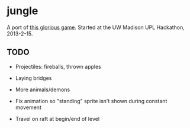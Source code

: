 jungle
======

A port of [this glorious game](http://en.wikipedia.org/wiki/Spelling_Jungle).
Started at the UW Madison UPL Hackathon, 2013-2-15.

TODO
----

* Projectiles: fireballs, thrown apples

* Laying bridges

* More animals/demons

* Fix animation so "standing" sprite isn't shown during constant movement

* Travel on raft at begin/end of level

